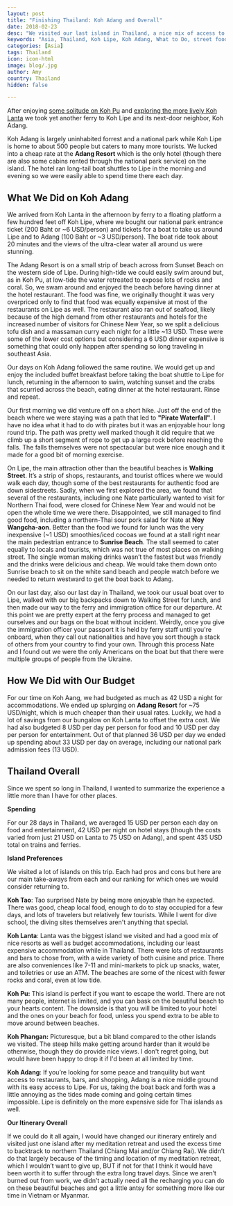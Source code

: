 ```yaml
---
layout: post
title: "Finishing Thailand: Koh Adang and Overall"
date: 2018-02-23
desc: "We visited our last island in Thailand, a nice mix of access to restaurants while still having a secluded feel. Plus, a review of our month traveling around Thailand."
keywords: "Asia, Thailand, Koh Lipe, Koh Adang, What to Do, street food, RTW"
categories: [Asia]
tags: Thailand
icon: icon-html
image: blog/.jpg
author: Amy
country: Thailand
hidden: false

---
```


After enjoying [some solitude on Koh Pu](http://site.awellchartedpath.com/blog/2018/02/Koh-Pu/) and [exploring the more lively Koh Lanta](http://site.awellchartedpath.com/blog/2018/02/koh-lanta/) we took yet another ferry to Koh Lipe and its next-door neighbor, Koh Adang.

Koh Adang is largely uninhabited forrest and a national park while Koh Lipe is home to about 500 people but caters to many more tourists. We lucked into a cheap rate at the **Adang Resort** which is the only hotel (though there are also some cabins rented through the national park service) on the island. The hotel ran long-tail boat shuttles to Lipe in the morning and evening so we were easily able to spend time there each day. 

## <i class="fa fa-check-square" aria-hidden="true" style="color:#2495C4;"></i> What We Did on Koh Adang

We arrived from Koh Lanta in the afternoon by ferry to a floating platform a few hundred feet off Koh Lipe, where we bought our national park entrance ticket (200 Baht or ~6 USD/person) and tickets for a boat to take us around Lipe and to Adang (100 Baht or ~3 USD/person). The boat ride took about 20 minutes and the views of the ultra-clear water all around us were stunning.

The Adang Resort is on a small strip of beach across from Sunset Beach on the western side of Lipe. During high-tide we could easily swim around but, as in Koh Pu, at low-tide the water retreated to expose lots of rocks and coral. So, we swam around and enjoyed the beach before having dinner at the hotel restaurant. The food was fine, we originally thought it was very overpriced only to find that food was equally expensive at most of the restaurants on Lipe as well. The restaurant also ran out of seafood, likely because of the high demand from other restaurants and hotels for the increased number of visitors for Chinese New Year, so we split a delicious tofu dish and a massaman curry each night for a little ~13 USD. These were some of the lower cost options but considering a 6 USD dinner expensive is something that could only happen after spending so long traveling in southeast Asia. 

Our days on Koh Adang followed the same routine. We would get up and enjoy the included buffet breakfast before taking the boat shuttle to Lipe for lunch, returning in the afternoon to swim, watching sunset and the crabs that scurried across the beach, eating dinner at the hotel restaurant. Rinse and repeat. 

Our first morning we did venture off on a short hike. Just off the end of the beach where we were staying was a path that led to **"Pirate Waterfall"**. I have no idea what it had to do with pirates but it was an enjoyable hour long round trip. The path was pretty well marked though it did require that we climb up a short segment of rope to get up a large rock before reaching the falls. The falls themselves were not spectacular but were nice enough and it made for a good bit of morning exercise. 

On Lipe, the main attraction other than the beautiful beaches is **Walking Street**. It’s a strip of shops, restaurants, and tourist offices where we would walk each day, though some of the best restaurants for authentic food are down sidestreets. Sadly, when we first explored the area, we found that several of the restaurants, including one Nate particularly wanted to visit for Northern Thai food, were closed for Chinese New Year and would not be open the whole time we were there. Disappointed, we still managed to find good food, including a northern-Thai sour pork salad for Nate at **Noy Wangcha-aon**. Better than the food we found for lunch was the very inexpensive (~1 USD) smoothies/iced cocoas we found at a stall right near the main pedestrian entrance to **Sunrise Beach**. The stall seemed to cater equally to locals and tourists, which was not true of most places on walking street. The single woman making drinks wasn’t the fastest but was friendly and the drinks were delicious and cheap. We would take them down onto Sunrise beach to sit on the white sand beach and people watch before we needed to return westward to get the boat back to Adang. 

On our last day, also our last day in Thailand, we took our usual boat over to Lipe, walked with our big backpacks down to Walking Street for lunch, and then made our way to the ferry and immigration office for our departure. At this point we are pretty expert at the ferry process and managed to get ourselves and our bags on the boat without incident. Weirdly, once you give the immigration officer your passport it is held by ferry staff until you're onboard, when they call out nationalities and have you sort though a stack of others from your country to find your own. Through this process Nate and I found out we were the only Americans on the boat but that there were multiple groups of people from the Ukraine. 

## <i class="fa fa-check-square" aria-hidden="true" style="color:#2495C4;"></i> How We Did with Our Budget

For our time on Koh Aang, we had budgeted as much as 42 USD a night for accommodations. We ended up splurging on **Adang Resort** for ~75 USD/night, which is much cheaper than their usual rates. Luckily, we had a lot of savings from our bungalow on Koh Lanta to offset the extra cost. We had also budgeted 8 USD per day per person for food and 10 USD per day per person for entertainment. Out of that planned 36 USD per day we ended up spending about 33 USD per day on average, including our national park admission fees (13 USD).

## <i class="fa fa-check-square" aria-hidden="true" style="color:#2495C4;"></i> Thailand Overall

Since we spent so long in Thailand, I wanted to summarize the experience a little more than I have for other places. 

**Spending**

For our 28 days in Thailand, we averaged 15 USD per person each day on food and entertainment, 42 USD per night on hotel stays (though the costs varied from just 21 USD on Lanta to 75 USD on Adang), and spent 435 USD total on trains and ferries. 

**Island Preferences**

We visited a lot of islands on this trip. Each had pros and cons but here are our main take-aways from each and our ranking for which ones we would consider returning to. 

**Koh Tao**: Tao surprised Nate by being more enjoyable than he expected. There was good, cheap local food, enough to do to stay occupied for a few days, and lots of travelers but relatively few tourists. While I went for dive school, the diving sites themselves aren't anything that special.

**Koh Lanta**:  Lanta was the biggest island we visited and had a good mix of nice resorts as well as budget accommodations, including our least expensive accommodation while in Thailand. There were lots of restaurants and bars to chose from, with a wide variety of both cuisine and price. There are also conveniences like 7-11 and mini-markets to pick up snacks, water, and toiletries or use an ATM. The beaches are some of the nicest with fewer rocks and coral, even at low tide. 

**Koh Pu:** This island is perfect if you want to escape the world. There are not many people, internet is limited, and you can bask on the beautiful beach to your hearts content. The downside is that you will be limited to your hotel and the ones on your beach for food, unless you spend extra to be able to move around between beaches. 
 
**Koh Phangan:** Picturesque, but a bit bland compared to the other islands we visited. The steep hills make getting around harder than it would be otherwise, though they do provide nice views. I don't regret going, but would have been happy to drop it if I'd been at all limited by time.

**Koh Adang**: If you’re looking for some peace and tranquility but want access to restaurants, bars, and shopping, Adang is a nice middle ground with its easy access to Lipe. For us, taking the boat back and forth was a little annoying as the tides made coming and going certain times impossible. Lipe is definitely on the more expensive side for Thai islands as well. 

**Our Itinerary Overall**

If we could do it all again, I would have changed our itinerary entirely and visited just one island after my meditation retreat and used the excess time to backtrack to northern Thailand (Chiang Mai and/or Chiang Rai). We didn’t do that largely because of the timing and location of my meditation retreat, which I wouldn’t want to give up, BUT if not for that I think it would have been worth it to suffer through the extra long travel days. Since we aren’t burned out from work, we didn’t actually need all the recharging you can do on these beautiful beaches and got a little antsy for something more like our time in Vietnam or Myanmar.